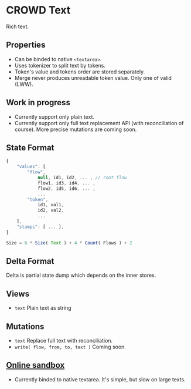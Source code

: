 # CROWD Text

Rich text.

## Properties

- Can be binded to native `<textarea>`.
- Uses tokenizer to split text by tokens.
- Token's value and tokens order are stored separately.
- Merge never produces unreadable token value. Only one of valid (LWW).

## Work in progress

- Currently support only plain text.
- Currently support only full text replacement API (with reconciliation of course). More precise mutations are coming soon.

## State Format

```javascript
{
	"values": [
		"flow",
			null, id1, id2, ... , // root flow
			flow1, id3, id4, ... ,
			flow2, id5, id6, ... ,
			...
		"token",
			id1, val1,
			id2, val2,
			...
	],
	"stamps": [ ... ],
}

Size = 6 * Size( Text ) + 4 * Count( Flows ) + 2
```

## Delta Format

Delta is partial state dump which depends on the inner stores.

## Views

- `text` Plain text as string

## Mutations

- `text` Replace full text with reconciliation.
- `write( flow, from, to, text )` Coming soon.

## [Online sandbox](https://crowd.hyoo.ru/)

- Currently binded to native textarea. It's simple, but slow on large texts. 
